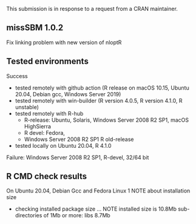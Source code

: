 
This submission is in response to a request from a CRAN maintainer.

## missSBM 1.0.2

Fix linking problem with new version of nloptR

## Tested environments

Success

- tested remotely with github action (R release on macOS 10.15, Ubuntu 20.04, Debian gcc, Windows Server 2019)
- tested remotely with win-builder (R version 4.0.5, R version 4.1.0,  R unstable)
- tested remotely with R-hub 
     * R-release: Ubuntu, Solaris, Windows Server 2008 R2 SP1, macOS HighSierra
     * R devel: Fedora,
     * Windows Server 2008 R2 SP1 R old-release
- tested locally on Ubuntu 20.04, R 4.1.0

Failure: Windows Server 2008 R2 SP1, R-devel, 32/64 bit

## R CMD check results

On Ubuntu 20.04, Debian Gcc and Fedora Linux 1 NOTE about installation size

* checking installed package size ... NOTE
  installed size is 10.8Mb
  sub-directories of 1Mb or more:
    libs   8.7Mb

